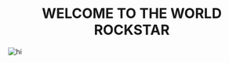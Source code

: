 <!DOCTYPE html>
<html>
<head>
<h1 align="center"> WELCOME TO THE WORLD ROCKSTAR </h1>
</head>
<p> 
<img src="images/emoticons/cool.png" alt="hi" class="inline"/>
</p>
</html>
  
